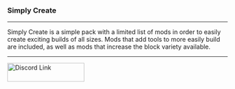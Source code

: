 <h3>Simply Create</h3>
<hr />
<p>Simply Create is a simple pack with a limited list of mods in order to easily create exciting builds of all sizes. Mods that add tools to more easily build are included, as well as mods that increase the block variety available.</p>
<hr />
<p><a href="https://discord.gg/sJUjsxm"><img src="https://discordapp.com/assets/34b52b6af57f96d86dd0b48c9e7841f7.png" alt="Discord Link" width="176" height="43" /></a></p>
